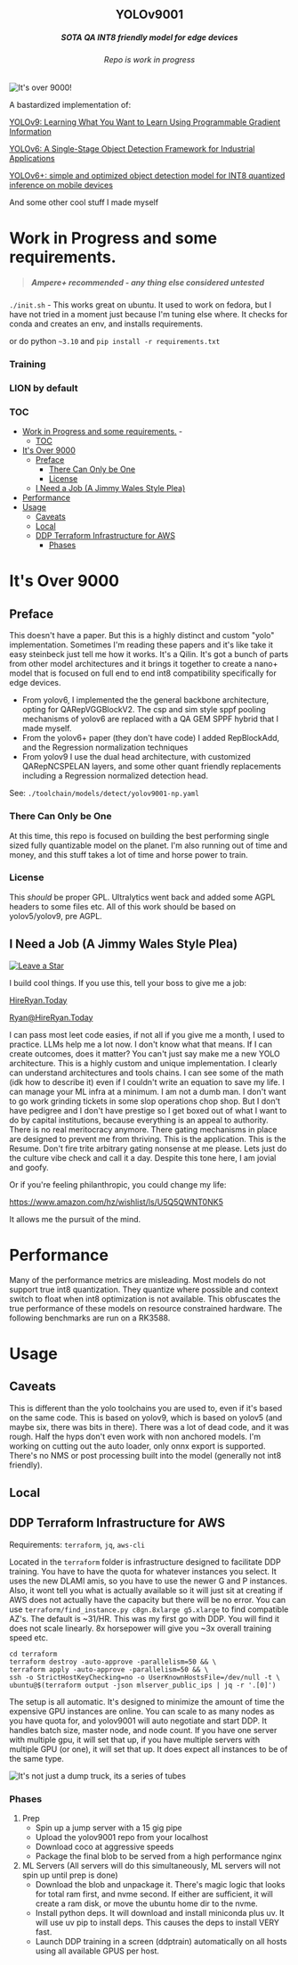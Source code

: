 
<div align="center">
<h2>YOLOv9001</h2>
<h5>SOTA QA INT8 friendly model for edge devices</h5>
<h6>Repo is work in progress</h6>
</div>

![It's over 9000!](assets/yolov9001.png)

A bastardized implementation of:

[YOLOv9: Learning What You Want to Learn Using Programmable Gradient Information](https://arxiv.org/abs/2402.13616)

[YOLOv6: A Single-Stage Object Detection Framework for Industrial Applications](https://arxiv.org/abs/2209.02976)

[YOLOv6+: simple and optimized object detection model for INT8 quantized inference on mobile devices](http://dx.doi.org/10.1007/s11760-025-04234-0)

And some other cool stuff I made myself

# Work in Progress and some requirements. 

> ##### Ampere+ recommended - any thing else considered untested 
`./init.sh` - This works great on ubuntu. It used to work on fedora, but I have not tried in a moment just because I'm tuning else where. It checks for conda and creates an env, and installs requirements. 

or do python `~3.10` and `pip install -r requirements.txt`

### Training



### LION by default




### TOC
- [Work in Progress and some requirements.](#work-in-progress-and-some-requirements)
        - [](#)
    - [TOC](#toc)
- [It's Over 9000](#its-over-9000)
  - [Preface](#preface)
    - [There Can Only be One](#there-can-only-be-one)
    - [License](#license)
  - [I Need a Job (A Jimmy Wales Style Plea)](#i-need-a-job-a-jimmy-wales-style-plea)
- [Performance](#performance)
- [Usage](#usage)
  - [Caveats](#caveats)
  - [Local](#local)
  - [DDP Terraform Infrastructure for AWS](#ddp-terraform-infrastructure-for-aws)
    - [Phases](#phases)

# It's Over 9000
## Preface
This doesn't have a paper. But this is a highly distinct and custom "yolo" implementation. Sometimes I'm reading these papers and it's like take it easy steinbeck just tell me how it works. It's a Qilin. It's got a bunch of parts from other model architectures and it brings it together to create a nano+ model that is focused on full end to end int8 compatibility specifically for edge devices. 

* From yolov6, I implemented the the general backbone architecture, opting for QARepVGGBlockV2. The csp and sim style sppf pooling mechanisms of yolov6 are replaced with a QA GEM SPPF hybrid that I made myself.
* From the yolov6+ paper (they don't have code) I added RepBlockAdd, and the Regression normalization techniques
* From yolov9 I use the dual head architecture, with customized QARepNCSPELAN layers, and some other quant friendly replacements including a Regression normalized detection head.

See: `./toolchain/models/detect/yolov9001-np.yaml`

### There Can Only be One
At this time, this repo is focused on building the best performing single sized fully quantizable model on the planet. I'm also running out of time and money, and this stuff takes a lot of time and horse power to train.

### License
This *should* be proper GPL. Ultralytics went back and added some AGPL headers to some files etc. All of this work should be based on yolov5/yolov9, pre AGPL.

## I Need a Job (A Jimmy Wales Style Plea)
[![Leave a Star](https://img.shields.io/badge/Leave%20a%20Star-yellow?style=for-the-badge&logo=github)](https://github.com/rlewkowicz/yolov9001)

I build cool things. If you use this, tell your boss to give me a job:

[HireRyan.Today](https://HireRyan.Today)

[Ryan@HireRyan.Today](mailto:Ryan@HireRyan.Today)

I can pass most leet code easies, if not all if you give me a month, I used to practice. LLMs help me a lot now. I don't know what that means. If I can create outcomes, does it matter? You can't just say make me a new YOLO architecture. This is a highly custom and unique implementation. I clearly can understand architectures and tools chains. I can see some of the math (idk how to describe it) even if I couldn't write an equation to save my life. I can manage your ML infra at a minimum. I am not a dumb man. I don't want to go work grinding tickets in some slop operations chop shop. But I don't have pedigree and I don't have prestige so I get boxed out of what I want to do by capital institutions, because everything is an appeal to authority. There is no real meritocracy anymore. There gating mechanisms in place are designed to prevent me from thriving. This is the application. This is the Resume. Don't fire trite arbitrary gating nonsense at me please. Lets just do the culture vibe check and call it a day. Despite this tone here, I am jovial and goofy. 

Or if you're feeling philanthropic, you could change my life:

https://www.amazon.com/hz/wishlist/ls/U5Q5QWNT0NK5

It allows me the pursuit of the mind.

# Performance
Many of the performance metrics are misleading. Most models do not support true int8 quantization. They quantize where possible and context switch to float when int8 optimization is not available. This obfuscates the true performance of these models on resource constrained hardware. The following benchmarks are run on a RK3588.

# Usage

## Caveats
This is different than the yolo toolchains you are used to, even if it's based on the same code. This is based on yolov9, which is based on yolov5 (and maybe six, there was bits in there). There was a lot of dead code, and it was rough. Half the hyps don't even work with non anchored models. I'm working on cutting out the auto loader, only onnx export is supported. There's no NMS or post processing built into the model (generally not int8 friendly).

## Local

## DDP Terraform Infrastructure for AWS
Requirements: `terraform`, `jq`, `aws-cli`

Located in the `terraform` folder is infrastructure designed to facilitate DDP training. You have to have the quota for whatever instances you select. It uses the new DLAMI amis, so you have to use the newer G and P instances. Also, it wont tell you what is actually available so it will just sit at creating if AWS does not actually have the capacity but there will be no error. You can use `terraform/find_instance.py c8gn.8xlarge g5.xlarge` to find compatible AZ's. The default is ~31/HR. This was my first go with DDP. You will find it does not scale linearly. 8x horsepower will give you ~3x overall training speed etc.

```
cd terraform
terraform destroy -auto-approve -parallelism=50 && \
terraform apply -auto-approve -parallelism=50 && \
ssh -o StrictHostKeyChecking=no -o UserKnownHostsFile=/dev/null -t \
ubuntu@$(terraform output -json mlserver_public_ips | jq -r '.[0]')
```
The setup is all automatic. It's designed to minimize the amount of time the expensive GPU instances are online. You can scale to as many nodes as you have quota for, and yolov9001 will auto negotiate and start DDP. It handles batch size, master node, and node count. If you have one server with multiple gpu, it will set that up, if you have multiple servers with multiple GPU (or one), it will set that up. It does expect all instances to be of the same type.

![It's not just a dump truck, its a series of tubes](assets/terraform-diagram.png)

### Phases
1. Prep
   * Spin up a jump server with a 15 gig pipe
   * Upload the yolov9001 repo from your localhost
   * Download coco at aggressive speeds
   * Package the final blob to be served from a high performance nginx
2. ML Servers (All servers will do this simultaneously, ML servers will not spin up until prep is done)
   * Download the blob and unpackage it. There's magic logic that looks for total ram first, and nvme second. If either are sufficient, it will create a ram disk, or move the ubuntu home dir to the nvme.
   * Install python deps. It will download and install miniconda plus uv. It will use uv pip to install deps. This causes the deps to install VERY fast.
   * Launch DDP training in a screen (ddptrain) automatically on all hosts using all available GPUS per host.